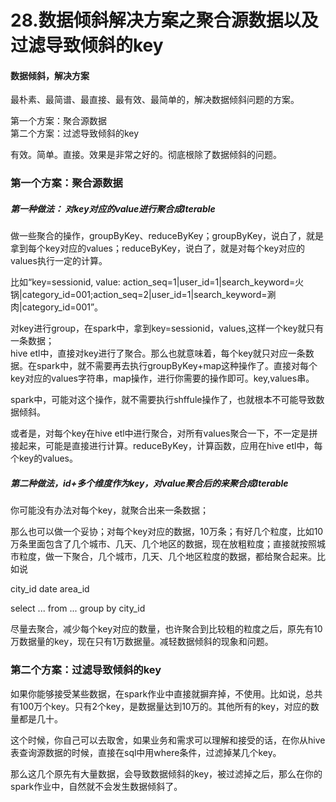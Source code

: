 # 28.数据倾斜解决方案之聚合源数据以及过滤导致倾斜的key

#### 数据倾斜，解决方案  
最朴素、最简谱、最直接、最有效、最简单的，解决数据倾斜问题的方案。  

第一个方案：聚合源数据   
第二个方案：过滤导致倾斜的key  

有效。简单。直接。效果是非常之好的。彻底根除了数据倾斜的问题。

### 第一个方案：聚合源数据   

##### 第一种做法： 对key对应的value进行聚合成Iterable  
做一些聚合的操作，groupByKey、reduceByKey；groupByKey，说白了，就是拿到每个key对应的values；reduceByKey，说白了，就是对每个key对应的values执行一定的计算。

比如“key=sessionid, value: action_seq=1|user_id=1|search_keyword=火锅|category_id=001;action_seq=2|user_id=1|search_keyword=涮肉|category_id=001”。

对key进行group，在spark中，拿到key=sessionid，values<Iterable>,这样一个key就只有一条数据；    
hive etl中，直接对key进行了聚合。那么也就意味着，每个key就只对应一条数据。在spark中，就不需要再去执行groupByKey+map这种操作了。直接对每个key对应的values字符串，map操作，进行你需要的操作即可。key,values串。

spark中，可能对这个操作，就不需要执行shffule操作了，也就根本不可能导致数据倾斜。

或者是，对每个key在hive etl中进行聚合，对所有values聚合一下，不一定是拼接起来，可能是直接进行计算。reduceByKey，计算函数，应用在hive etl中，每个key的values。  

##### 第二种做法，id+多个维度作为key，对value聚合后的来聚合成Iterable

你可能没有办法对每个key，就聚合出来一条数据；  

那么也可以做一个妥协；对每个key对应的数据，10万条；有好几个粒度，比如10万条里面包含了几个城市、几天、几个地区的数据，现在放粗粒度；直接就按照城市粒度，做一下聚合，几个城市，几天、几个地区粒度的数据，都给聚合起来。比如说

city_id date area_id

select ... from ... group by city_id

尽量去聚合，减少每个key对应的数量，也许聚合到比较粗的粒度之后，原先有10万数据量的key，现在只有1万数据量。减轻数据倾斜的现象和问题。

### 第二个方案：过滤导致倾斜的key

如果你能够接受某些数据，在spark作业中直接就摒弃掉，不使用。比如说，总共有100万个key。只有2个key，是数据量达到10万的。其他所有的key，对应的数量都是几十。

这个时候，你自己可以去取舍，如果业务和需求可以理解和接受的话，在你从hive表查询源数据的时候，直接在sql中用where条件，过滤掉某几个key。

那么这几个原先有大量数据，会导致数据倾斜的key，被过滤掉之后，那么在你的spark作业中，自然就不会发生数据倾斜了。
